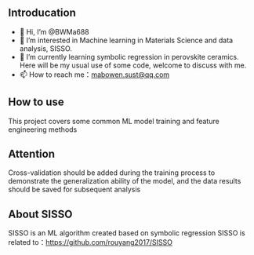 Introducation
-------------
- 👋 Hi, I’m @BWMa688
- 👀 I’m interested in Machine learning in Materials Science and data analysis, SISSO.
- 🌱 I’m currently learning symbolic regression in perovskite ceramics. Here will be my usual use of some code, welcome to discuss with me.
- 📫 How to reach me：mabowen.sust@qq.com 

How to use
-------------
This project covers some common ML model training and feature engineering methods

Attention
-------------
Cross-validation should be added during the training process to demonstrate the generalization ability of the model, and the data results should be saved for subsequent analysis

About SISSO
-------------
SISSO is an ML algorithm created based on symbolic regression
SISSO is related to：https://github.com/rouyang2017/SISSO



<!---
BWMa688/BWMa688 is a ✨ special ✨ repository because its `README.md` (this file) appears on your GitHub profile.
You can click the Preview link to take a look at your changes.
--->
